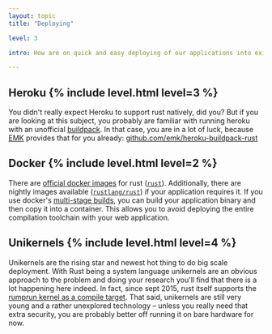 ```yaml
---
layout: topic
title: "Deploying"

level: 3

intro: How are on quick and easy deploying of our applications into existing server infrastructures? Well, stuff is looking quite good actually.

---
```


<h2>Heroku {% include level.html level=3 %}</h2>

You didn't really expect Heroku to support rust natively, did you? But if you are looking at this subject, you probably are familiar with running heroku with an unofficial [buildpack](https://devcenter.heroku.com/articles/buildpacks). In that case, you are in a lot of luck, because [EMK](https://github.com/emk) provides that for you already: [github.com/emk/heroku-buildpack-rust](https://github.com/emk/heroku-buildpack-rust)

<h2>Docker {% include level.html level=2 %}</h2>

There are [official docker images](https://github.com/rust-lang-nursery/docker-rust) for rust ([`rust`](https://hub.docker.com/_/rust/)). Additionally, there are nightly images available ([`rustlang/rust`](https://hub.docker.com/r/rustlang/rust/)) if your application requires it. If you use docker's [multi-stage builds](https://docs.docker.com/develop/develop-images/multistage-build/), you can build your application binary and then copy it into a container. This allows you to avoid deploying the entire compilation toolchain with your web application.

<h2>Unikernels {% include level.html level=4 %}</h2>

Unikernels are the rising star and newest hot thing to do big scale deployment. With Rust being a system language unikernels are an obvious approach to the problem and doing your research you'll find that there is a lot happening here indeed. In fact, since sept 2015, rust itself supports the [rumprun kernel as a compile target](https://github.com/rust-lang/rust/commit/c099cfab061e8464141a1cf85c2bd09536a311d0). That said, unikernels are still very young and a rather unexplored technology – unless you really need that extra security, you are probably better off running it on bare hardware for now. 

